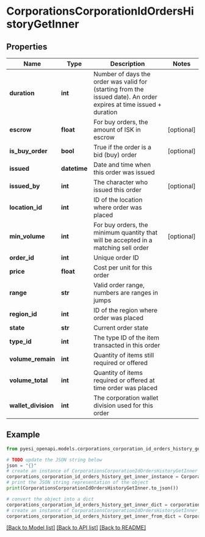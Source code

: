 # CorporationsCorporationIdOrdersHistoryGetInner


## Properties

Name | Type | Description | Notes
------------ | ------------- | ------------- | -------------
**duration** | **int** | Number of days the order was valid for (starting from the issued date). An order expires at time issued + duration | 
**escrow** | **float** | For buy orders, the amount of ISK in escrow | [optional] 
**is_buy_order** | **bool** | True if the order is a bid (buy) order | [optional] 
**issued** | **datetime** | Date and time when this order was issued | 
**issued_by** | **int** | The character who issued this order | [optional] 
**location_id** | **int** | ID of the location where order was placed | 
**min_volume** | **int** | For buy orders, the minimum quantity that will be accepted in a matching sell order | [optional] 
**order_id** | **int** | Unique order ID | 
**price** | **float** | Cost per unit for this order | 
**range** | **str** | Valid order range, numbers are ranges in jumps | 
**region_id** | **int** | ID of the region where order was placed | 
**state** | **str** | Current order state | 
**type_id** | **int** | The type ID of the item transacted in this order | 
**volume_remain** | **int** | Quantity of items still required or offered | 
**volume_total** | **int** | Quantity of items required or offered at time order was placed | 
**wallet_division** | **int** | The corporation wallet division used for this order | 

## Example

```python
from pyesi_openapi.models.corporations_corporation_id_orders_history_get_inner import CorporationsCorporationIdOrdersHistoryGetInner

# TODO update the JSON string below
json = "{}"
# create an instance of CorporationsCorporationIdOrdersHistoryGetInner from a JSON string
corporations_corporation_id_orders_history_get_inner_instance = CorporationsCorporationIdOrdersHistoryGetInner.from_json(json)
# print the JSON string representation of the object
print(CorporationsCorporationIdOrdersHistoryGetInner.to_json())

# convert the object into a dict
corporations_corporation_id_orders_history_get_inner_dict = corporations_corporation_id_orders_history_get_inner_instance.to_dict()
# create an instance of CorporationsCorporationIdOrdersHistoryGetInner from a dict
corporations_corporation_id_orders_history_get_inner_from_dict = CorporationsCorporationIdOrdersHistoryGetInner.from_dict(corporations_corporation_id_orders_history_get_inner_dict)
```
[[Back to Model list]](../README.md#documentation-for-models) [[Back to API list]](../README.md#documentation-for-api-endpoints) [[Back to README]](../README.md)


